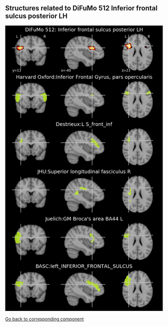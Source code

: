 


## Structures related to DiFuMo 512 Inferior frontal sulcus posterior LH

![133](133.jpg "Structures related to DiFuMo 512 Inferior frontal sulcus posterior LH")

[Go back to corresponding component](https://parietal-inria.github.io/DiFuMo/512/html/133.html)